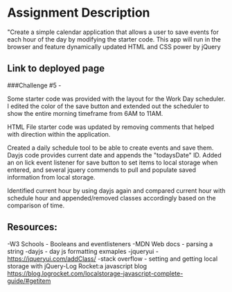 # Assignment Description
"Create a simple calendar application that allows a user to save events for each hour of the day by modifying the starter code. This app will run in the browser and feature dynamically updated HTML and CSS power by jQuery

## Link to deployed page

###Challenge #5 - 

Some starter code was provided with the layout for the Work Day scheduler. I edited the color of the save button and extended out the scheduler to show the entire morning timeframe from 6AM to 11AM.

HTML File starter code was updated by removing comments that helped with direction within the application.

Created a daily schedule tool to be able to create events and save them. Dayjs code provides current date and appends the "todaysDate" ID. Added an on lick event listener for save button to set items to local storage when entered, and several jquery commends to pull and populate saved information from local storage.

Identified current hour by using dayjs again and compared current hour with schedule hour and appended/removed classes accordingly based on the comparison of time.

## Resources:

-W3 Schools - Booleans and eventlisteners
-MDN Web docs - parsing a string
-dayjs - day js formatting exmaples
-jqueryui - https://jqueryui.com/addClass/
-stack overflow - setting and getting local storage with jQuery-Log Rocket:a javascript blog https://blog.logrocket.com/localstorage-javascript-complete-guide/#getitem


